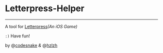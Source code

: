 # Letterpress-Helper  
----
A tool for [Letterpress]*(An iOS Game)*  

`:)` Have fun!

by @[codesnake] *&* @[hzlzh]

[Letterpress]: https://itunes.apple.com/us/app/letterpress-word-game/id526619424?ls=1&mt=8
[codesnake]: https://github.com/codersnake
[hzlzh]: https://twitter.com/hzlzh